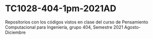 # TC1028-404-1pm-2021AD
Repositorios con los códigos vistos en clase del curso de Pensamiento Computacional para Ingeniería, grupo 404, Semestre 2021 Agosto-Diciembre
